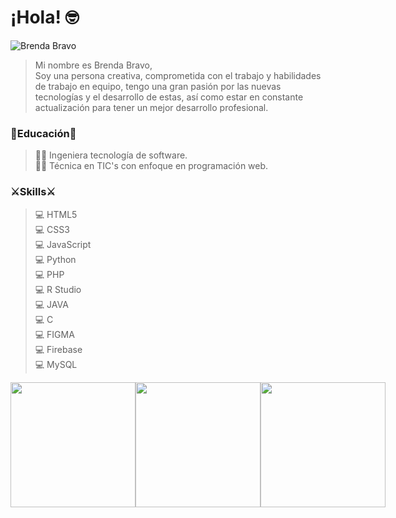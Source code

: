 # ¡Hola! 🤓
![Brenda Bravo](https://user-images.githubusercontent.com/95329519/149571915-313e518b-52d6-440f-96c0-88e723eb0adf.png)
>Mi nombre es Brenda Bravo, <br>
> Soy una persona creativa, comprometida con el trabajo y habilidades de trabajo en equipo, tengo una gran pasión por las nuevas tecnologías y el desarrollo de estas, así como estar en constante actualización para tener un mejor desarrollo profesional. 

### 📓Educación📓
> 👩‍🎓 Ingeniera tecnología de software. <br>
> 👩‍🎓 Técnica en TIC's con enfoque en programación web.

### ⚔Skills⚔
> 💻 HTML5 <br>
> 💻 CSS3 <br>
> 💻 JavaScript <br>
> 💻 Python <br>
> 💻 PHP <br>
> 💻 R Studio <br>
> 💻 JAVA <br>
> 💻 C <br>
> 💻 FIGMA <br>
> 💻 Firebase <br>
> 💻 MySQL <br>
<div style= "display:flex">
  <a href="https://www.behance.net/BrendaBravoGz"> <img style ="width:200px;height:auto; " src="https://user-images.githubusercontent.com/95329519/149224001-b1f0bac1-9120-4814-83a9-22e3c9cd5a75.png"></a>
<a href="https://www.behance.net/BrendaBravoGz"> <img style ="width:200px;height:auto; " src="https://user-images.githubusercontent.com/95329519/149224383-095599fa-cdcc-4da2-acce-3f399ec369e7.png"></a>
<a href="https://www.linkedin.com/in/brendabravogz/"> <img style ="width:200px;height:auto; " src="https://user-images.githubusercontent.com/95329519/149222857-f5a7318c-f761-4a4d-87bd-f438d710b23e.png"></a>
</div>

